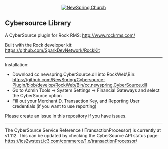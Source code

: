 <p align="center" >
  <a href="http://newspring.cc">
    <img src="https://s3.amazonaws.com/ns.images/newspring/icons/newspring-church-logo-black.png" alt="NewSpring Church" title="NewSpring Church" />
  </a>
</p>

Cybersource Library
-------------------

A CyberSource plugin for Rock RMS: http://www.rockrms.com/

Built with the Rock developer kit: https://github.com/SparkDevNetwork/RockKit

---

Installation:

-	Download cc.newspring.CyberSource.dll into RockWeb\Bin: https://github.com/NewSpring/Cybersource-Plugin/blob/develop/RockWeb/Bin/cc.newspring.CyberSource.dll
-	Go to Admin Tools -> System Settings -> Financial Gateways and select the CyberSource option
-	Fill out your MerchantID, Transaction Key, and Reporting User credentials (if you want to use reporting)

Please create an issue in this repository if you have issues.

---

The CyberSource Service Reference (ITransactionProcessor) is currently at v1.112. This can be updated by checking the CyberSource API status page: https://ics2wstest.ic3.com/commerce/1.x/transactionProcessor/
